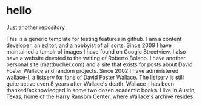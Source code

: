 # hello
Just another repository

This is a generic template for testing features in github. I am a content developer, an editor, and a hobbyist of all sorts. Since 2009 I have maintained a tumblr of images I have found on Google Streetview. I also have a website devoted to the writing of Roberto Bolano. I have another personal site (mattbucher.com) and a site that exists for posts about David Foster Wallace and random projects. Since 2002 I have administered wallace-l, a listserv for fans of David Foster Wallace. The listserv is still quite active even 8 years after Wallace's death. Wallace-l has been thanked/acknowledged in some two dozen academic books. I live in Austin, Texas, home of the Harry Ransom Center, where Wallace's archive resides. 
